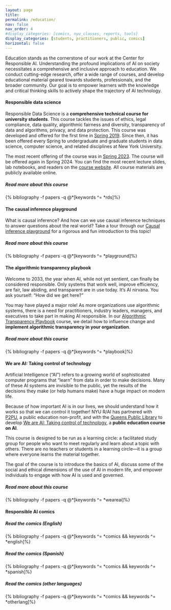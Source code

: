 ```yaml
---
layout: page
title:
permalink: /education/
nav: false
nav_order: 4
#display_categories: [comics, nyu_classes, reports, tools]
display_categories: [students, practitioners, public, comics]
horizontal: false
---
```


<div id="banner-other" style="background-image: url('{{ "/assets/img/banner/M5-banner.png" | relative_url }}');"></div>

Education stands as the cornerstone of our work at the Center for
Responsible AI. Understanding the profound implications of AI on
society necessitates a comprehensive and inclusive approach to
education. We conduct cutting-edge research, offer a wide range of
courses, and develop educational material geared towards students,
professionals, and the broader community. Our goal is to empower
learners with the knowledge and critical thinking skills to actively
shape the trajectory of AI technology.

<h4 class="category" id="rds">Responsible data science</h4>

Responsible Data Science is a **comprehensive technical course for
university students**.  This course tackles the issues of ethics,
legal compliance, data quality, algorithmic fairness and diversity,
transparency of data and algorithms, privacy, and data
protection. This course was developed and offered for the first time
in [Spring 2019](https://dataresponsibly.github.io/courses/spring19).
Since then, it has been offered every Spring to undergraduate and
graduate students in data science, computer science, and related
disciplines at New York University.

The most recent offering of the course was in [Spring
2023](https://dataresponsibly.github.io/rds23/).  The course will be
offered again in Spring 2024. You can find the most recent lecture
slides, lab notebooks, and readers on the [course
website](https://dataresponsibly.github.io/rds/).  All course
materials are publicly available online.

<h5><b>Read more about this course</b></h5>

<div class="publications"> 
{% bibliography -f papers -q @*[keywords ^= *rds]%}
</div>

<h4 class="category" id="playground">The causal inference playground</h4>

What is causal inference? And how can we use causal inference
techniques to answer questions about the real world?  Take a tour
through our [Causal inference
playground](https://lbynum.github.io/interactive-causal-inference/)
for a rigorous and fun introduction to this topic!

<h5><b>Read more about this course</b></h5>

<div class="publications"> 
{% bibliography -f papers -q @*[keywords ^= *playground]%}
</div>

<h4 class="category" id="playbook">The algorithmic transparency playbook</h4>

Welcome to 2033, the year when AI, while not yet sentient, can finally
be considered responsible. Only systems that work well, improve
efficiency, are fair, law abiding, and transparent are in use
today. It’s AI nirvana. You ask yourself: “How did we get here?”

You may have played a major role! As more organizations use
algorithmic systems, there is a need for practitioners, industry
leaders, managers, and executives to take part in making AI
responsible. In our [Algorithmic Transparency
Playbook](https://dataresponsibly.github.io/algorithmic-transparency-playbook/)
course, we detail how to influence change and **implement algorithmic
transparency in your organization**.

<h5><b>Read more about this course</b></h5>

<div class="publications"> 
{% bibliography -f papers -q @*[keywords ^= *playbook]%}
</div>

<h4 class="category" id="weareai">We are AI: Taking control of technology</h4>

Artificial Intelligence (“AI”) refers to a growing world of
sophisticated computer programs that “learn” from data in order to
make decisions. Many of these AI systems are invisible to the public,
yet the results of the decisions they make (or help humans make) have
a huge impact on modern life.

Because of how important AI is in our lives, we should understand how
it works so that we can control it together!  NYU R/AI has partnered
with [P2PU](https://www.p2pu.org/en/), a public education non-profit,
and with the [Queens Public
Library](https://www.queenslibrary.org/about-us/news-media/blog/2482)
to develop [We are AI: Taking control of
technology](https://dataresponsibly.github.io/we-are-ai/), a **public
education course on AI**.

This course is designed to be run as a learning circle: a facilitated
study group for people who want to meet regularly and learn about a
topic with others. There are no teachers or students in a learning
circle—it is a group where everyone learns the material together.

The goal of the course is to introduce the basics of AI, discuss some
of the social and ethical dimensions of the use of AI in modern life,
and empower individuals to engage with how AI is used and governed.

<h5><b>Read more about this course</b></h5>

<div class="publications"> 
{% bibliography -f papers -q @*[keywords ^= *weareai]%}
</div>

<h4 class="category" id="comics">Responsible AI comics</h4>

<h5><b>Read the comics (English)</b></h5>

<div class="publications-div"> 
{% bibliography -f papers -q @*[keywords ^= *comics && keywords ^= *english]%}
</div>
<p><h5><b>Read the comics (Spanish)</b></h5>

<div class="publications-div"> 
{% bibliography -f papers -q @*[keywords ^= *comics && keywords ^= *spanish]%}
</div>

<p><h5><b>Read the comics (other languages)</b></h5>

<div class="publications-div"> 
{% bibliography -f papers -q @*[keywords ^= *comics && keywords ^= *otherlang]%}
</div>
